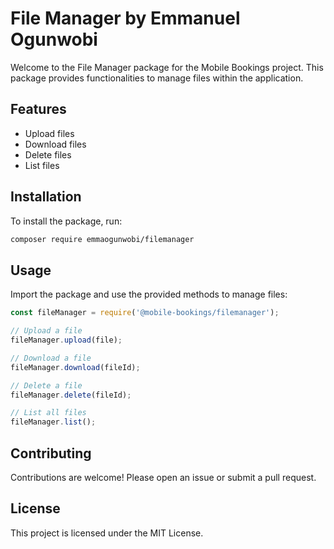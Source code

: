 # File Manager by Emmanuel Ogunwobi

Welcome to the File Manager package for the Mobile Bookings project. This package provides functionalities to manage files within the application.

## Features

- Upload files
- Download files
- Delete files
- List files

## Installation

To install the package, run:

```bash
composer require emmaogunwobi/filemanager
```

## Usage

Import the package and use the provided methods to manage files:

```javascript
const fileManager = require('@mobile-bookings/filemanager');

// Upload a file
fileManager.upload(file);

// Download a file
fileManager.download(fileId);

// Delete a file
fileManager.delete(fileId);

// List all files
fileManager.list();
```

## Contributing

Contributions are welcome! Please open an issue or submit a pull request.

## License

This project is licensed under the MIT License.
